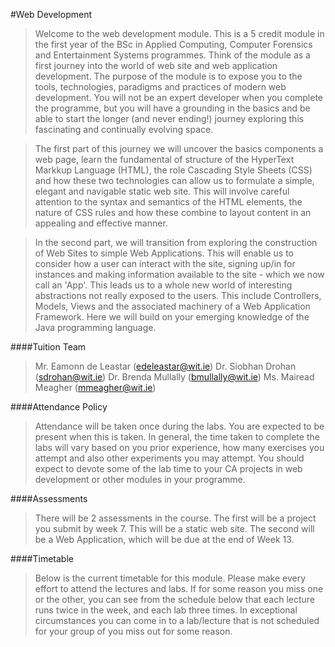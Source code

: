 #Web Development

>Welcome to the web development module. This is a 5 credit module in the first year of the BSc in Applied Computing, Computer Forensics and Entertainment Systems programmes. Think of the module as a first journey into the world of web site and web application development. The purpose of the module is to expose you to the tools, technologies, paradigms and practices of modern web development. You will not be an expert developer when you complete the programme, but you will have a grounding in the basics and be able to start the longer (and never ending!) journey exploring this fascinating and continually evolving space.

>The first part of this journey we will uncover the basics components a web page, learn the fundamental of structure of the HyperText Markkup Language (HTML), the role Cascading Style Sheets (CSS) and how these two technologies can allow us to formulate a simple, elegant and navigable static web site. This will involve careful attention to the syntax and semantics of the HTML elements, the nature of CSS rules and how these combine to layout content in an appealing and effective manner.

>In the second part, we will transition from exploring the construction of Web Sites to simple Web Applications. This will enable us to consider how a user can interact with the site, signing up/in for instances and making information available to the site - which we now call an 'App'. This leads us to a whole new world of interesting abstractions not really exposed to the users. This include Controllers, Models, Views and the associated machinery of a Web Application Framework. Here we will build on your emerging knowledge of the Java programming language.

####Tuition Team

>Mr. Eamonn de Leastar (edeleastar@wit.ie)
>Dr. Siobhan Drohan (sdrohan@wit.ie)
>Dr. Brenda Mullally (bmullally@wit.ie)
>Ms. Mairead Meagher (mmeagher@wit.ie)

####Attendance Policy

>Attendance will be taken once during the labs. You are expected to be present when this is taken. In general, the time taken to complete the labs will vary based on you prior experience, how many exercises you attempt and also other experiments you may attempt. You should expect to devote some of the lab time to your CA projects in web development or other modules in your programme.

####Assessments

>There will be 2 assessments in the course. The first will be a project you submit by week 7. This will be a static web site. The second will be a Web Application, which will be due at the end of Week 13.

####Timetable

>Below is the current timetable for this module. Please make every effort to attend the lectures and labs. If for some reason you miss one or the other, you can see from the schedule below that each lecture runs twice in the week, and each lab three times. In exceptional circumstances you can come in to a lab/lecture that is not scheduled for your group of you miss out for some reason.

